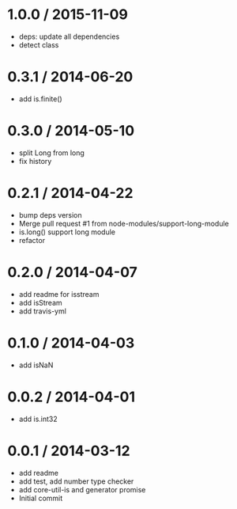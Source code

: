 
1.0.0 / 2015-11-09 
==================

  * deps: update all dependencies
  * detect class

0.3.1 / 2014-06-20
==================

  * add is.finite()

0.3.0 / 2014-05-10
==================

  * split Long from long
  * fix history

0.2.1 / 2014-04-22
==================

  * bump deps version
  * Merge pull request #1 from node-modules/support-long-module
  * is.long() support long module
  * refactor

0.2.0 / 2014-04-07
==================

  * add readme for isstream
  * add isStream
  * add travis-yml

0.1.0 / 2014-04-03
==================

  * add isNaN

0.0.2 / 2014-04-01
==================

  * add is.int32

0.0.1 / 2014-03-12
==================

  * add readme
  * add test, add number type checker
  * add core-util-is and generator promise
  * Initial commit
